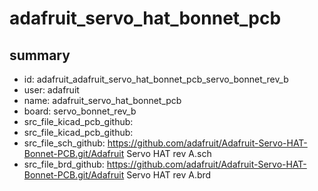 # adafruit_servo_hat_bonnet_pcb
 
## summary 
* id: adafruit_adafruit_servo_hat_bonnet_pcb_servo_bonnet_rev_b
* user: adafruit
* name: adafruit_servo_hat_bonnet_pcb
* board: servo_bonnet_rev_b
* src_file_kicad_pcb_github: 
* src_file_kicad_pcb_github: 
* src_file_sch_github: https://github.com/adafruit/Adafruit-Servo-HAT-Bonnet-PCB.git/Adafruit Servo HAT rev A.sch
* src_file_brd_github: https://github.com/adafruit/Adafruit-Servo-HAT-Bonnet-PCB.git/Adafruit Servo HAT rev A.brd



